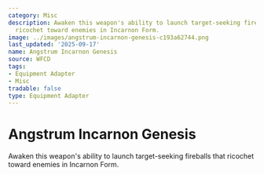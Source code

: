 ```yaml
---
category: Misc
description: Awaken this weapon's ability to launch target-seeking fireballs that
  ricochet toward enemies in Incarnon Form.
image: ../images/angstrum-incarnon-genesis-c193a62744.png
last_updated: '2025-09-17'
name: Angstrum Incarnon Genesis
source: WFCD
tags:
- Equipment Adapter
- Misc
tradable: false
type: Equipment Adapter
---
```


# Angstrum Incarnon Genesis

Awaken this weapon's ability to launch target-seeking fireballs that ricochet toward enemies in Incarnon Form.


